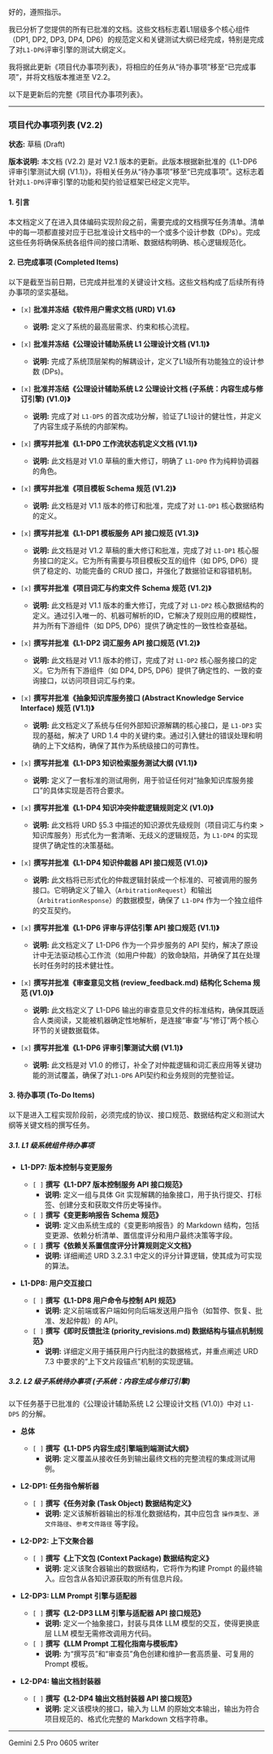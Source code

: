好的，遵照指示。

我已分析了您提供的所有已批准的文档。这些文档标志着L1层级多个核心组件（DP1, DP2, DP3, DP4, DP6）的规范定义和关键测试大纲已经完成，特别是完成了对`L1-DP6`评审引擎的测试大纲定义。

我将据此更新《项目代办事项列表》，将相应的任务从“待办事项”移至“已完成事项”，并将文档版本推进至 V2.2。

以下是更新后的完整《项目代办事项列表》。

---

### **项目代办事项列表 (V2.2)**

**状态:** 草稿 (Draft)

**版本说明:** 本文档 (V2.2) 是对 V2.1 版本的更新。此版本根据新批准的《L1-DP6 评审引擎测试大纲 (V1.1)》，将相关任务从“待办事项”移至“已完成事项”。这标志着针对`L1-DP6`评审引擎的功能和契约验证框架已经定义完毕。

#### **1. 引言**

本文档定义了在进入具体编码实现阶段之前，需要完成的文档撰写任务清单。清单中的每一项都直接对应于已批准设计文档中的一个或多个设计参数（DPs）。完成这些任务将确保系统各组件间的接口清晰、数据结构明确、核心逻辑规范化。

#### **2. 已完成事项 (Completed Items)**

以下是截至当前日期，已完成并批准的关键设计文档。这些文档构成了后续所有待办事项的坚实基础。

*   `[x]` **批准并冻结《软件用户需求文档 (URD) V1.6》**
    *   **说明:** 定义了系统的最高层需求、约束和核心流程。

*   `[x]` **批准并冻结《公理设计辅助系统 L1 公理设计文档 (V1.1)》**
    *   **说明:** 完成了系统顶层架构的解耦设计，定义了L1级所有功能独立的设计参数 (DPs)。

*   `[x]` **批准并冻结《公理设计辅助系统 L2 公理设计文档 (子系统：内容生成与修订引擎) (V1.0)》**
    *   **说明:** 完成了对 `L1-DP5` 的首次成功分解，验证了L1设计的健壮性，并定义了内容生成子系统的内部架构。

*   `[x]` **撰写并批准《L1-DP0 工作流状态机定义文档 (V1.1)》**
    *   **说明:** 此文档是对 V1.0 草稿的重大修订，明确了 `L1-DP0` 作为纯粹协调器的角色。

*   `[x]` **撰写并批准《项目模板 Schema 规范 (V1.2)》**
    *   **说明:** 此文档是对 V1.1 版本的修订和批准，完成了对 `L1-DP1` 核心数据结构的定义。

*   `[x]` **撰写并批准《L1-DP1 模板服务 API 接口规范 (V1.3)》**
    *   **说明:** 此文档是对 V1.2 草稿的重大修订和批准，完成了对 `L1-DP1` 核心服务接口的定义。它为所有需要与项目模板交互的组件（如 DP5, DP6）提供了稳定的、功能完备的 CRUD 接口，并强化了数据验证和容错机制。

*   `[x]` **撰写并批准《项目词汇与约束文件 Schema 规范 (V1.2)》**
    *   **说明:** 此文档是对 V1.1 版本的重大修订，完成了对 `L1-DP2` 核心数据结构的定义。通过引入唯一的、机器可解析的ID，它解决了规则应用的模糊性，并为所有下游组件（如 DP5, DP6）提供了确定性的一致性检查基础。

*   `[x]` **撰写并批准《L1-DP2 词汇服务 API 接口规范 (V1.2)》**
    *   **说明:** 此文档是对 V1.1 版本的修订，完成了对 `L1-DP2` 核心服务接口的定义。它为所有下游组件（如 DP4, DP5, DP6）提供了确定性的、一致的查询接口，以访问项目词汇与约束。

*   `[x]` **撰写并批准《抽象知识库服务接口 (Abstract Knowledge Service Interface) 规范 (V1.1)》**
    *   **说明:** 此文档定义了系统与任何外部知识源解耦的核心接口，是 `L1-DP3` 实现的基础，解决了 URD 1.4 中的关键约束。通过引入健壮的错误处理和明确的上下文结构，确保了其作为系统级接口的可靠性。

*   `[x]` **撰写并批准《L1-DP3 知识检索服务测试大纲 (V1.1)》**
    *   **说明:** 定义了一套标准的测试用例，用于验证任何对“抽象知识库服务接口”的具体实现是否符合要求。

*   `[x]` **撰写并批准《L1-DP4 知识冲突仲裁逻辑规则定义 (V1.0)》**
    *   **说明:** 此文档将 URD §5.3 中描述的知识源优先级规则（项目词汇与约束 > 知识库服务）形式化为一套清晰、无歧义的逻辑规范，为 `L1-DP4` 的实现提供了确定性的决策基础。

*   `[x]` **撰写并批准《L1-DP4 知识仲裁器 API 接口规范 (V1.0)》**
    *   **说明:** 此文档将已形式化的仲裁逻辑封装成一个标准的、可被调用的服务接口。它明确定义了输入（`ArbitrationRequest`）和输出（`ArbitrationResponse`）的数据模型，确保了 `L1-DP4` 作为一个独立组件的交互契约。

*   `[x]` **撰写并批准《L1-DP6 评审与评估引擎 API 接口规范 (V1.1)》**
    *   **说明:** 此文档定义了 L1-DP6 作为一个异步服务的 API 契约，解决了原设计中无法驱动核心工作流（如用户仲裁）的致命缺陷，并确保了其在处理长时任务时的技术健壮性。

*   `[x]` **撰写并批准《审查意见文档 (review_feedback.md) 结构化 Schema 规范 (V1.0)》**
    *   **说明:** 此文档定义了 L1-DP6 输出的审查意见文件的标准结构，确保其既适合人类阅读，又能被机器确定性地解析，是连接“审查”与“修订”两个核心环节的关键数据载体。

*   `[x]` **撰写并批准《L1-DP6 评审引擎测试大纲 (V1.1)》**
    *   **说明:** 此文档是对 V1.0 的修订，补全了对仲裁逻辑和词汇表应用等关键功能的测试覆盖，确保了对`L1-DP6` API契约和业务规则的完整验证。

#### **3. 待办事项 (To-Do Items)**

以下是进入工程实现阶段前，必须完成的协议、接口规范、数据结构定义和测试大纲等关键文档的撰写任务。

##### **3.1. L1 级系统组件待办事项**

*   **L1-DP7: 版本控制与变更服务**
    *   `[ ]` **撰写《L1-DP7 版本控制服务 API 接口规范》**
        *   **说明:** 定义一组与具体 Git 实现解耦的抽象接口，用于执行提交、打标签、创建分支和获取文件历史等操作。
    *   `[ ]` **撰写《变更影响报告 Schema 规范》**
        *   **说明:** 定义由系统生成的《变更影响报告》的 Markdown 结构，包括变更源、依赖分析清单、置信度评分和用户最终决策等字段。
    *   `[ ]` **撰写《依赖关系置信度评分计算规则定义文档》**
        *   **说明:** 详细阐述 URD 3.2.3.1 中定义的评分计算逻辑，使其成为可实现的算法。

*   **L1-DP8: 用户交互接口**
    *   `[ ]` **撰写《L1-DP8 用户命令与控制 API 规范》**
        *   **说明:** 定义前端或客户端如何向后端发送用户指令（如暂停、恢复、批准、发起仲裁）的 API。
    *   `[ ]` **撰写《即时反馈批注 (priority_revisions.md) 数据结构与锚点机制规范》**
        *   **说明:** 详细定义用于捕获用户行内批注的数据格式，并重点阐述 URD 7.3 中要求的“上下文片段锚点”机制的实现逻辑。

##### **3.2. L2 级子系统待办事项 (子系统：内容生成与修订引擎)**

以下任务基于已批准的《公理设计辅助系统 L2 公理设计文档 (V1.0)》中对 `L1-DP5` 的分解。

*   **总体**
    *   `[ ]` **撰写《L1-DP5 内容生成引擎端到端测试大纲》**
        *   **说明:** 定义覆盖从接收任务到输出最终文档的完整流程的集成测试用例。

*   **L2-DP1: 任务指令解析器**
    *   `[ ]` **撰写《任务对象 (Task Object) 数据结构定义》**
        *   **说明:** 定义该解析器输出的标准化数据结构，其中应包含 `操作类型`、`源文件路径`、`参考文件路径` 等字段。

*   **L2-DP2: 上下文聚合器**
    *   `[ ]` **撰写《上下文包 (Context Package) 数据结构定义》**
        *   **说明:** 定义该聚合器输出的数据结构，它将作为构建 Prompt 的最终输入。应包含从各知识源获取的所有信息片段。

*   **L2-DP3: LLM Prompt 引擎与适配器**
    *   `[ ]` **撰写《L2-DP3 LLM 引擎与适配器 API 接口规范》**
        *   **说明:** 定义一个抽象接口，封装与具体 LLM 模型的交互，使得更换底层 LLM 模型无需修改调用方代码。
    *   `[ ]` **撰写《LLM Prompt 工程化指南与模板库》**
        *   **说明:** 为“撰写员”和“审查员”角色创建和维护一套高质量、可复用的 Prompt 模板。

*   **L2-DP4: 输出文档封装器**
    *   `[ ]` **撰写《L2-DP4 输出文档封装器 API 接口规范》**
        *   **说明:** 定义该模块的接口，输入为 LLM 的原始文本输出，输出为符合项目规范的、格式化完整的 Markdown 文档字符串。

---
Gemini 2.5 Pro 0605 writer
